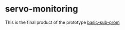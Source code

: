 # servo-monitoring
This is the final product of the prototype [basic-sub-prom](https://github.com/gerrynicho/basic-sub-prom)
